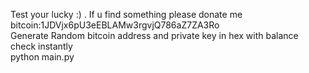 Test your lucky :) . If u find something please donate me <br/>bitcoin:1JDVjx6pU3eEBLAMw3rgvjQ786aZ7ZA3Ro <br/>Generate Random bitcoin address and private key in hex with balance check instantly
<br>python main.py
